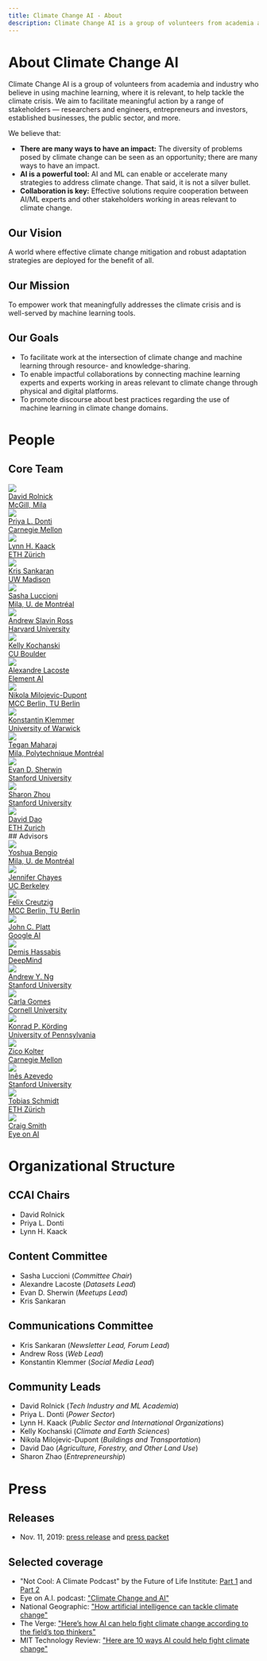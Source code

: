 ```yaml
---
title: Climate Change AI - About
description: Climate Change AI is a group of volunteers from academia and industry who believe in using machine learning, where it is relevant, to help tackle the climate crisis.
---
```


# About Climate Change AI

Climate Change AI is a group of volunteers from academia and industry who believe in using machine learning, where it is relevant, to help tackle the climate crisis.  We aim to facilitate meaningful action by a range of stakeholders &mdash; researchers and engineers, entrepreneurs and investors, established businesses, the public sector, and more.

We believe that:
* **There are many ways to have an impact:** The diversity of problems posed by climate change can be seen as an opportunity; there are many ways to have an impact.
* **AI is a powerful tool:** AI and ML can enable or accelerate many strategies to address climate change. That said, it is not a silver bullet.
* **Collaboration is key:** Effective solutions require cooperation between AI/ML experts and other stakeholders working in areas relevant to climate change.

## Our Vision
A world where effective climate change mitigation and robust adaptation strategies are deployed for the benefit of all.

## Our Mission
To empower work that meaningfully addresses the climate crisis and is well-served by machine learning tools.

## Our Goals

* To facilitate work at the intersection of climate change and machine learning through resource- and knowledge-sharing.
* To enable impactful collaborations by connecting machine learning experts and experts working in areas relevant to climate change through physical and digital platforms.
* To promote discourse about best practices regarding the use of machine learning in climate change domains.

# People

## Core Team

<div class="person__list">
<a class="person__item" href="http://www.davidrolnick.com" target="_blank">
  <div class="person__pic-wrapper">
    <img class="person__pic" src="images/people/davidrolnick_400x400.jpg">
  </div>
  <div class="person__name">David Rolnick</div>
  <div class="person__affil">McGill, Mila</div>
</a>

<a class="person__item" href="https://priyadonti.com/" target="_blank">
  <div class="person__pic-wrapper">
    <img class="person__pic" src="images/people/priyadonti_400x400.jpg">
  </div>
  <div class="person__name">Priya L. Donti</div>
  <div class="person__affil">Carnegie Mellon</div>
</a>

<a class="person__item" href="https://epg.ethz.ch/people/senior-researchers/dr--lynn-kaack.html" target="_blank">
  <div class="person__pic-wrapper">
    <img class="person__pic" src="images/people/lynnkaack_400x400.jpg">
  </div>
  <div class="person__name">Lynn H. Kaack</div>
  <div class="person__affil">ETH Zürich</div>
</a>

<a class="person__item" href="http://krisrs1128.github.io/personal-site/" target="_blank">
  <div class="person__pic-wrapper">
    <img class="person__pic" src="images/people/krissankaran_400x400.jpg">
  </div>
  <div class="person__name">Kris Sankaran</div>
  <div class="person__affil">UW Madison</div>
</a>

<a class="person__item" href="https://www.sashaluccioni.com/" target="_blank">
  <div class="person__pic-wrapper">
    <img class="person__pic" src="images/people/sashaluccioni_400x400.jpg">
  </div>
  <div class="person__name">Sasha Luccioni</div>
  <div class="person__affil">Mila, U. de Montréal</div>
</a>

<a class="person__item" href="https://asross.github.io/" target="_blank">
  <div class="person__pic-wrapper">
    <img class="person__pic" src="images/people/andrew_ross_400x400.jpg">
  </div>
  <div class="person__name">Andrew Slavin Ross</div>
  <div class="person__affil">Harvard University</div>
</a>

<a class="person__item" href="http://www.kochanski.org/kelly/" target="_blank">
  <div class="person__pic-wrapper">
    <img class="person__pic" src="images/people/kellykochanski_400x400.jpg">
  </div>
  <div class="person__name">Kelly Kochanski</div>
  <div class="person__affil">CU Boulder</div>
</a>

<a class="person__item" href="https://scholar.google.com/citations?user=71a2-WMAAAAJ&hl=en" target="_blank">
  <div class="person__pic-wrapper">
    <img class="person__pic" src="images/people/Alexandre_Lacoste_400x400.jpg">
  </div>
  <div class="person__name">Alexandre Lacoste</div>
  <div class="person__affil">Element AI</div>
</a>

<a class="person__item" href="https://www.mcc-berlin.net/en/about/team/milojevic-dupont-nikola.html" target="_blank">
  <div class="person__pic-wrapper">
    <img class="person__pic" src="images/people/nikolamilojevicdupont_400x400.jpg">
  </div>
  <div class="person__name">Nikola Milojevic-Dupont</div>
  <div class="person__affil">MCC Berlin, TU Berlin</div>
</a>

<a class="person__item" href="https://konstantinklemmer.github.io" target="_blank">
  <div class="person__pic-wrapper">
    <img class="person__pic" src="images/people/konstantin_400x400.jpg">
  </div>
  <div class="person__name">Konstantin Klemmer</div>
  <div class="person__affil">University of Warwick</div>
</a>

<a class="person__item" href="http://www.teganmaharaj.com" target="_blank">
  <div class="person__pic-wrapper">
    <img class="person__pic" src="images/people/teganmaharaj_400x400.jpg">
  </div>
  <div class="person__name">Tegan Maharaj</div>
  <div class="person__affil">Mila, Polytechnique Montréal</div>
</a>

<a class="person__item" href="https://www.evansherwin.com/" target="_blank">
  <div class="person__pic-wrapper">
    <img class="person__pic" src="images/people/evansherwin_400x400.jpg">
  </div>
  <div class="person__name">Evan D. Sherwin</div>
  <div class="person__affil">Stanford University</div>
</a>

<a class="person__item" href="http://sharonzhou.me/" target="_blank">
  <div class="person__pic-wrapper">
    <img class="person__pic" src="images/people/sharonzhou_400x400.jpg">
  </div>
  <div class="person__name">Sharon Zhou</div>
  <div class="person__affil">Stanford University</div>
</a>

<a class="person__item" href="https://daviddao.org/" target="_blank">
  <div class="person__pic-wrapper">
    <img class="person__pic" src="images/people/daviddao_400x400.jpg">
  </div>
  <div class="person__name">David Dao</div>
  <div class="person__affil">ETH Zurich</div>
</a>
</div>
## Advisors
<div class="person__list">
<a class="person__item" href="https://mila.quebec/en/yoshua-bengio/" target="_blank">
  <div class="person__pic-wrapper">
    <img class="person__pic" src="images/people/yb_400x400.jpg">
  </div>
  <div class="person__name">Yoshua Bengio</div>
  <div class="person__affil">Mila, U. de Montréal</div>
</a>

<a class="person__item" href="https://data.berkeley.edu/jennifer-chayes" target="_blank">
  <div class="person__pic-wrapper">
    <img class="person__pic" src="images/people/jenniferchayes_400x400.jpg">
  </div>
  <div class="person__name">Jennifer Chayes</div>
  <div class="person__affil">UC Berkeley</div>
</a>

<a class="person__item" href="https://www.mcc-berlin.net/en/about/team/creutzig-felix.html" target="_blank">
  <div class="person__pic-wrapper">
    <img class="person__pic" src="images/people/felixcreuzig_400x400.jpg">
  </div>
  <div class="person__name">Felix Creutzig</div>
  <div class="person__affil">MCC Berlin, TU Berlin</div>
</a>

<a class="person__item" href="https://ai.google/research/people/JohnPlatt" target="_blank">
  <div class="person__pic-wrapper">
    <img class="person__pic" src="images/people/johnplatt_400x400.jpg">
  </div>
  <div class="person__name">John C. Platt</div>
  <div class="person__affil">Google AI</div>
</a>

<a class="person__item" href="https://deepmind.com/" target="_blank">
  <div class="person__pic-wrapper">
    <img class="person__pic" src="images/people/Demis_Hassabis_400x400.jpg">
  </div>
  <div class="person__name">Demis Hassabis</div>
  <div class="person__affil">DeepMind</div>
</a>

<a class="person__item" href="https://www.andrewng.org/" target="_blank">
  <div class="person__pic-wrapper">
    <img class="person__pic" src="images/people/andrewng_400x400.jpg">
  </div>
  <div class="person__name">Andrew Y. Ng</div>
  <div class="person__affil">Stanford University</div>
</a>

<a class="person__item" href="https://www.cs.cornell.edu/gomes/" target="_blank">
  <div class="person__pic-wrapper">
    <img class="person__pic" src="images/people/carlagomes_400x400.jpg">
  </div>
  <div class="person__name">Carla Gomes</div>
  <div class="person__affil">Cornell University</div>
</a>

<a class="person__item" href="http://koerding.com/" target="_blank">
  <div class="person__pic-wrapper">
    <img class="person__pic" src="images/people/konradkording_400x400.jpg">
  </div>
  <div class="person__name">Konrad P. Körding</div>
  <div class="person__affil">University of Pennsylvania</div>
</a>

<a class="person__item" href="http://zicokolter.com/" target="_blank">
  <div class="person__pic-wrapper">
    <img class="person__pic" src="images/people/zicokolter_400x400.jpg">
  </div>
  <div class="person__name">Zico Kolter</div>
  <div class="person__affil">Carnegie Mellon</div>
</a>

<a class="person__item" href="https://ines.stanford.edu" target="_blank">
  <div class="person__pic-wrapper">
    <img class="person__pic" src="images/people/inesazevedo_400x400.jpg">
  </div>
  <div class="person__name">Inês Azevedo</div>
  <div class="person__affil">Stanford University</div>
</a>

<a class="person__item" href="https://epg.ethz.ch/people/group-head/prof--dr--tobias-schmidt.html" target="_blank">
  <div class="person__pic-wrapper">
    <img class="person__pic" src="images/people/tobiasschmidt_400x400.jpg">
  </div>
  <div class="person__name">Tobias Schmidt</div>
  <div class="person__affil">ETH Zürich</div>
</a>

<a class="person__item" href="https://www.eye-on.ai" target="_blank">
  <div class="person__pic-wrapper">
    <img class="person__pic" src="images/people/craigsmith_400x400.jpg">
  </div>
  <div class="person__name">Craig Smith</div>
  <div class="person__affil">Eye on AI</div>
</a>
</div>

# Organizational Structure

## CCAI Chairs
- David Rolnick
- Priya L. Donti
- Lynn H. Kaack

## Content Committee
- Sasha Luccioni (<em>Committee Chair</em>)
- Alexandre Lacoste (<em>Datasets Lead</em>)
- Evan D. Sherwin (<em>Meetups Lead</em>)
- Kris Sankaran

## Communications Committee
- Kris Sankaran (<em>Newsletter Lead, Forum Lead</em>)
- Andrew Ross (<em>Web Lead</em>)
- Konstantin Klemmer (<em>Social Media Lead</em>)

## Community Leads
- David Rolnick (<em>Tech Industry and ML Academia</em>)
- Priya L. Donti (<em>Power Sector</em>)
- Lynn H. Kaack (<em>Public Sector and International Organizations</em>)
- Kelly Kochanski (<em>Climate and Earth Sciences</em>)
- Nikola Milojevic-Dupont (<em>Buildings and Transportation</em>)
- David Dao (<em>Agriculture, Forestry, and Other Land Use</em>)
- Sharon Zhao (<em>Entrepreneurship</em>)

# Press

## Releases
* Nov. 11, 2019: <a href="/press_releases/2019-11-11/release.html" target="_blank">press release</a> and [press packet](/press_releases/2019-11-11/press_packet.zip)

## Selected coverage
* "Not Cool: A Climate Podcast" by the Future of Life Institute: <a href="https://futureoflife.org/2019/10/22/not-cool-ep-16-tackling-climate-change-with-machine-learning-part-1/" target="_blank">Part 1</a> and <a href="https://futureoflife.org/2019/10/24/not-cool-ep-17-tackling-machine-learning-with-climate-change-part-2/" target="_blank">Part 2</a>
* Eye on A.I. podcast: <a href="https://www.eye-on.ai/podcast-024" target="_blank">"Climate Change and AI"</a>
* National Geographic: <a href="https://www.nationalgeographic.com/environment/2019/07/artificial-intelligence-climate-change/" target="_blank">"How artificial intelligence can tackle climate change"</a>
* The Verge: <a href="https://www.theverge.com/2019/6/25/18744034/ai-artificial-intelligence-ml-climate-change-fight-tackle" target="_blank">"Here’s how AI can help fight climate change according to the field’s top thinkers"</a>
* MIT Technology Review: <a href="https://www.technologyreview.com/s/613838/ai-climate-change-machine-learning/" target="_blank">"Here are 10 ways AI could help fight climate change"</a>


